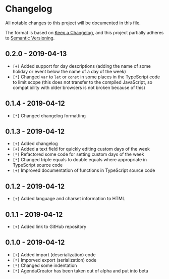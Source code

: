 # Changelog
All notable changes to this project will be documented in this file.

The format is based on [Keep a Changelog](https://keepachangelog.com/en/1.0.0/),
and this project partially adheres to [Semantic Versioning](https://semver.org/spec/v2.0.0.html).

## 0.2.0 - 2019-04-13

- `[+]` Added support for day descriptions (adding the name of some holiday or event below the name of a day of the week)
- `[*]` Changed `var` to `let` or `const` in some places in the TypeScript code to limit scope (this does not transfer to the compiled JavaScript, so compatibility with older browsers is not broken because of this)

## 0.1.4 - 2019-04-12

- `[*]` Changed changelog formatting

## 0.1.3 - 2019-04-12

- `[+]` Added changelog
- `[+]` Added a text field for quickly editing custom days of the week
- `[*]` Refactored some code for setting custom days of the week
- `[*]` Changed triple equals to double equals where appropriate in TypeScript
source code
- `[+]` Improved documentation of functions in TypeScript source code

## 0.1.2 - 2019-04-12

- `[+]` Added language and charset information to HTML

## 0.1.1 - 2019-04-12

- `[+]` Added link to GitHub repository

## 0.1.0 - 2019-04-12

- `[+]` Added import (deserialization) code
- `[*]` Imporved export (serialization) code
- `[*]` Changed some indentation
- `[*]` AgendaCreator has been taken out of alpha and put into beta
